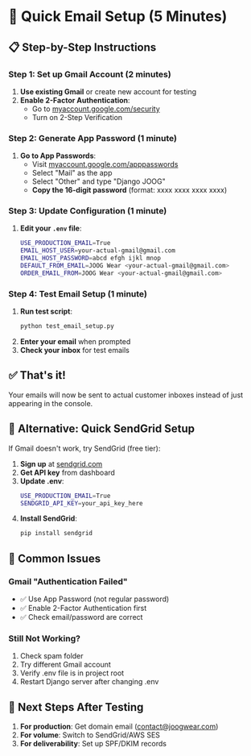 # 🚀 Quick Email Setup (5 Minutes)

## 📋 Step-by-Step Instructions

### Step 1: Set up Gmail Account (2 minutes)
1. **Use existing Gmail** or create new account for testing
2. **Enable 2-Factor Authentication**:
   - Go to [myaccount.google.com/security](https://myaccount.google.com/security)
   - Turn on 2-Step Verification

### Step 2: Generate App Password (1 minute)
1. **Go to App Passwords**:
   - Visit [myaccount.google.com/apppasswords](https://myaccount.google.com/apppasswords)
   - Select "Mail" as the app
   - Select "Other" and type "Django JOOG"
   - **Copy the 16-digit password** (format: xxxx xxxx xxxx xxxx)

### Step 3: Update Configuration (1 minute)
1. **Edit your `.env` file**:
   ```bash
   USE_PRODUCTION_EMAIL=True
   EMAIL_HOST_USER=your-actual-gmail@gmail.com
   EMAIL_HOST_PASSWORD=abcd efgh ijkl mnop
   DEFAULT_FROM_EMAIL=JOOG Wear <your-actual-gmail@gmail.com>
   ORDER_EMAIL_FROM=JOOG Wear <your-actual-gmail@gmail.com>
   ```

### Step 4: Test Email Setup (1 minute)
1. **Run test script**:
   ```bash
   python test_email_setup.py
   ```
2. **Enter your email** when prompted
3. **Check your inbox** for test emails

## ✅ That's it! 

Your emails will now be sent to actual customer inboxes instead of just appearing in the console.

## 🔧 Alternative: Quick SendGrid Setup

If Gmail doesn't work, try SendGrid (free tier):

1. **Sign up** at [sendgrid.com](https://sendgrid.com)
2. **Get API key** from dashboard
3. **Update .env**:
   ```bash
   USE_PRODUCTION_EMAIL=True
   SENDGRID_API_KEY=your_api_key_here
   ```
4. **Install SendGrid**:
   ```bash
   pip install sendgrid
   ```

## 🚨 Common Issues

### Gmail "Authentication Failed"
- ✅ Use App Password (not regular password)
- ✅ Enable 2-Factor Authentication first
- ✅ Check email/password are correct

### Still Not Working?
1. Check spam folder
2. Try different Gmail account
3. Verify .env file is in project root
4. Restart Django server after changing .env

## 🎯 Next Steps After Testing

1. **For production**: Get domain email (contact@joogwear.com)
2. **For volume**: Switch to SendGrid/AWS SES
3. **For deliverability**: Set up SPF/DKIM records